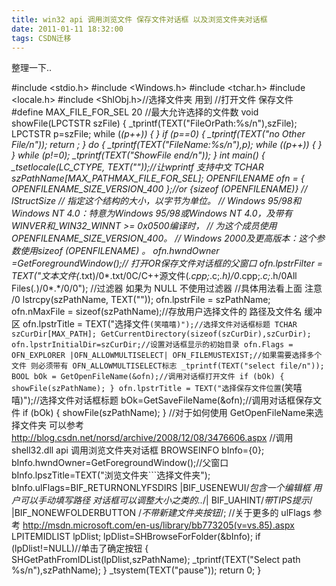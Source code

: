 ```yaml
---
title: win32 api 调用浏览文件 保存文件对话框 以及浏览文件夹对话框 
date: 2011-01-11 18:32:00
tags: CSDN迁移
---
```

   整理一下..

 

 #include <stdio.h> #include <Windows.h> #include <tchar.h> #include <locale.h> #include <ShlObj.h>//选择文件夹 用到 //打开文件 保存文件 #define MAX_FILE_FOR_SEL 20 //最大允许选择的文件数 void showFile(LPCTSTR szFile) { _tprintf(TEXT("FileOrPath:%s/n"),szFile); LPCTSTR p=szFile; while (*(p++)) { } if (*p==0) { _tprintf(TEXT("no Other File/n")); return ; } do { _tprintf(TEXT("FileName:%s/n"),p); while (*(p++)) { } } while (*p!=0); _tprintf(TEXT("ShowFile end/n")); } int main() { _tsetlocale(LC_CTYPE, TEXT(""));//让wprintf 支持中文 TCHAR szPathName[MAX_PATH*MAX_FILE_FOR_SEL]; OPENFILENAME ofn = { OPENFILENAME_SIZE_VERSION_400 };//or {sizeof (OPENFILENAME)} // lStructSize // 指定这个结构的大小，以字节为单位。 // Windows 95/98和Windows NT 4.0：特意为Windows 95/98或Windows NT 4.0，及带有WINVER和_WIN32_WINNT >= 0x0500编译时， // 为这个成员使用OPENFILENAME_SIZE_VERSION_400。 // Windows 2000及更高版本：这个参数使用sizeof (OPENFILENAME) 。 ofn.hwndOwner =GetForegroundWindow();// 打开OR保存文件对话框的父窗口 ofn.lpstrFilter = TEXT("文本文件(*.txt)/0*.txt/0C/C++源文件(*.cpp;*.c;*.h)/0*.cpp;*.c;*.h/0All Files(*.*)/0*.*/0/0"); //过滤器 如果为 NULL 不使用过滤器 //具体用法看上面 注意 /0 lstrcpy(szPathName, TEXT("")); ofn.lpstrFile = szPathName; ofn.nMaxFile = sizeof(szPathName);//存放用户选择文件的 路径及文件名 缓冲区 ofn.lpstrTitle = TEXT("选择文件```(笑嘻嘻)");//选择文件对话框标题 TCHAR szCurDir[MAX_PATH]; GetCurrentDirectory(sizeof(szCurDir),szCurDir); ofn.lpstrInitialDir=szCurDir;//设置对话框显示的初始目录 ofn.Flags = OFN_EXPLORER |OFN_ALLOWMULTISELECT| OFN_FILEMUSTEXIST;//如果需要选择多个文件 则必须带有 OFN_ALLOWMULTISELECT标志 _tprintf(TEXT("select file/n")); BOOL bOk = GetOpenFileName(&ofn);//调用对话框打开文件 if (bOk) { showFile(szPathName); } ofn.lpstrTitle = TEXT("选择保存文件位置```(笑嘻嘻)");//选择文件对话框标题 bOk=GetSaveFileName(&ofn);//调用对话框保存文件 if (bOk) { showFile(szPathName); } //对于如何使用 GetOpenFileName来选择文件夹 可以参考 http://blog.csdn.net/norsd/archive/2008/12/08/3476606.aspx //调用 shell32.dll api 调用浏览文件夹对话框 BROWSEINFO bInfo={0}; bInfo.hwndOwner=GetForegroundWindow();//父窗口 bInfo.lpszTitle=TEXT("浏览文件夹```选择文件夹"); bInfo.ulFlags=BIF_RETURNONLYFSDIRS |BIF_USENEWUI/*包含一个编辑框 用户可以手动填写路径 对话框可以调整大小之类的..*/| BIF_UAHINT/*带TIPS提示*/ |BIF_NONEWFOLDERBUTTON /*不带新建文件夹按钮*/; //关于更多的 ulFlags 参考 http://msdn.microsoft.com/en-us/library/bb773205(v=vs.85).aspx LPITEMIDLIST lpDlist; lpDlist=SHBrowseForFolder(&bInfo); if (lpDlist!=NULL)//单击了确定按钮 { SHGetPathFromIDList(lpDlist,szPathName); _tprintf(TEXT("Select path %s/n"),szPathName); } _tsystem(TEXT("pause")); return 0; } 

   
 